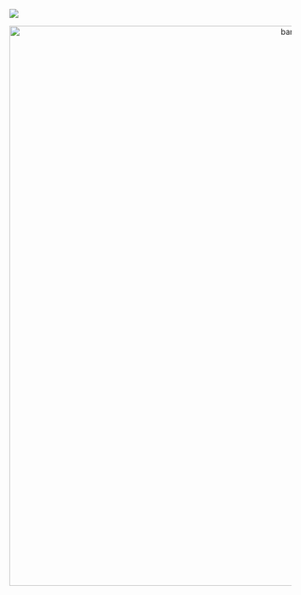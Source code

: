 ![](https://visitcount.itsvg.in/api?id=abyanKhairi&icon=1&color=0)

<p align="center">
      <img width="1000" src="assets/img/banner.gif" alt="banner" />
</p>
